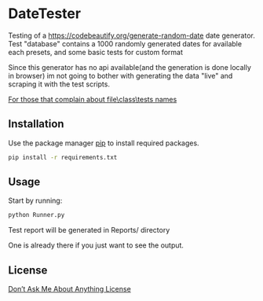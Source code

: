 # DateTester

Testing of a https://codebeautify.org/generate-random-date date generator.
Test "database" contains a 1000 randomly generated dates for available each presets, and some basic tests for custom format

Since this generator has no api available(and the generation is done locally in browser) im not going to bother with generating the data "live" and scraping it with the test scripts.

[For those that complain about file\class\tests names](https://youtu.be/to_e1N4xovQ?si=OVwsQTqLhlAGWvjK&t=57)


## Installation

Use the package manager [pip](https://pip.pypa.io/en/stable/) to install required packages.

```bash
pip install -r requirements.txt
```

## Usage

Start by running:
```python
python Runner.py
```

Test report will be generated in Reports/ directory

One is already there if you just want to see the output.

## License

[Don’t Ask Me About Anything License](https://github.com/ErikMcClure/bad-licenses/blob/master/dont-ask-me.md)